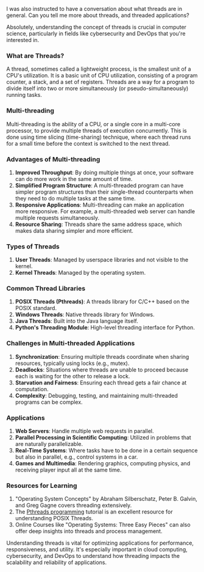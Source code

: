 I was also instructed to have a conversation about what threads are in general. Can you tell me more about threads, and threaded applications? 

Absolutely, understanding the concept of threads is crucial in computer science, particularly in fields like cybersecurity and DevOps that you're interested in.

### What are Threads?

A thread, sometimes called a lightweight process, is the smallest unit of a CPU's utilization. It is a basic unit of CPU utilization, consisting of a program counter, a stack, and a set of registers. Threads are a way for a program to divide itself into two or more simultaneously (or pseudo-simultaneously) running tasks. 

### Multi-threading

Multi-threading is the ability of a CPU, or a single core in a multi-core processor, to provide multiple threads of execution concurrently. This is done using time slicing (time-sharing) technique, where each thread runs for a small time before the context is switched to the next thread.

### Advantages of Multi-threading

1. **Improved Throughput**: By doing multiple things at once, your software can do more work in the same amount of time.
2. **Simplified Program Structure**: A multi-threaded program can have simpler program structures than their single-thread counterparts when they need to do multiple tasks at the same time.
3. **Responsive Applications**: Multi-threading can make an application more responsive. For example, a multi-threaded web server can handle multiple requests simultaneously.
4. **Resource Sharing**: Threads share the same address space, which makes data sharing simpler and more efficient.
  
### Types of Threads

1. **User Threads**: Managed by userspace libraries and not visible to the kernel. 
2. **Kernel Threads**: Managed by the operating system.

### Common Thread Libraries

1. **POSIX Threads (Pthreads)**: A threads library for C/C++ based on the POSIX standard. 
2. **Windows Threads**: Native threads library for Windows.
3. **Java Threads**: Built into the Java language itself.
4. **Python's Threading Module**: High-level threading interface for Python.

### Challenges in Multi-threaded Applications

1. **Synchronization**: Ensuring multiple threads coordinate when sharing resources, typically using locks (e.g., mutex).
2. **Deadlocks**: Situations where threads are unable to proceed because each is waiting for the other to release a lock.
3. **Starvation and Fairness**: Ensuring each thread gets a fair chance at computation.
4. **Complexity**: Debugging, testing, and maintaining multi-threaded programs can be complex.

### Applications

1. **Web Servers**: Handle multiple web requests in parallel.
2. **Parallel Processing in Scientific Computing**: Utilized in problems that are naturally parallelizable.
3. **Real-Time Systems**: Where tasks have to be done in a certain sequence but also in parallel, e.g., control systems in a car.
4. **Games and Multimedia**: Rendering graphics, computing physics, and receiving player input all at the same time.

### Resources for Learning

1. "Operating System Concepts" by Abraham Silberschatz, Peter B. Galvin, and Greg Gagne covers threading extensively.
2. The [Pthreads programming](https://computing.llnl.gov/tutorials/pthreads/) tutorial is an excellent resource for understanding POSIX Threads.
3. Online Courses like "Operating Systems: Three Easy Pieces" can also offer deep insights into threads and process management.

Understanding threads is vital for optimizing applications for performance, responsiveness, and utility. It's especially important in cloud computing, cybersecurity, and DevOps to understand how threading impacts the scalability and reliability of applications.